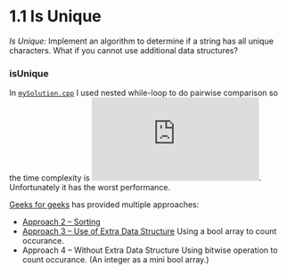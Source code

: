 # 1.1 Is Unique

*Is Unique:* Implement an algorithm to determine if a string has all unique characters. What if you
cannot use additional data structures?

### isUnique

In [`mySolution.cpp`](./isUnique/mySolution.cpp) I used nested while-loop to do pairwise comparison so the time complexity is ![O(n^2)](https://latex.codecogs.com/svg.latex?O%28n%5E2%29).
Unfortunately it has the worst performance.

[Geeks for geeks](https://www.geeksforgeeks.org/determine-string-unique-characters/) has provided multiple approaches:
 - [Approach 2 – Sorting](./isUnique/usingSort.cpp)
 - [Approach 3 – Use of Extra Data Structure](./isUnique/usingExtraDataStructure.cpp) Using a bool array to count occurance.
 - Approach 4 – Without Extra Data Structure Using bitwise operation to count occurance. (An integer as a mini bool array.)

